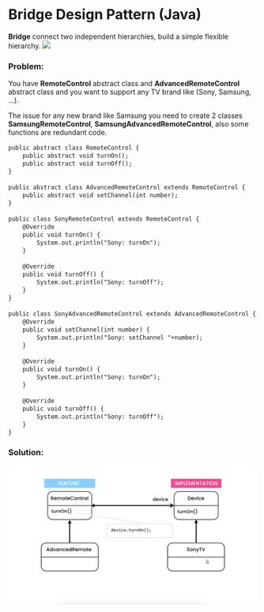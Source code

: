 # Bridge Design Pattern (Java)

**Bridge** connect two independent hierarchies, build a simple flexible hierarchy.
![](https://github.com/shamy1st/design-pattern-bridge/blob/main/bridge-uml.png)
### Problem: 
You have **RemoteControl** abstract class and **AdvancedRemoteControl** abstract class and you want to support any TV brand like (Sony, Samsung, ...).

The issue for any new brand like Samsung you need to create 2 classes **SamsungRemoteControl**, **SamsungAdvancedRemoteControl**, also some functions are redundant code.

    public abstract class RemoteControl {
        public abstract void turnOn();
        public abstract void turnOff();
    }

    public abstract class AdvancedRemoteControl extends RemoteControl {
        public abstract void setChannel(int number);
    }

    public class SonyRemoteControl extends RemoteControl {
        @Override
        public void turnOn() {
            System.out.println("Sony: turnOn");
        }

        @Override
        public void turnOff() {
            System.out.println("Sony: turnOff");
        }
    }

    public class SonyAdvancedRemoteControl extends AdvancedRemoteControl {
        @Override
        public void setChannel(int number) {
            System.out.println("Sony: setChannel "+number);
        }

        @Override
        public void turnOn() {
            System.out.println("Sony: turnOn");
        }

        @Override
        public void turnOff() {
            System.out.println("Sony: turnOff");
        }
    }
### Solution:
![](https://github.com/shamy1st/design-pattern-bridge/blob/main/bridge-solution-uml.png)
